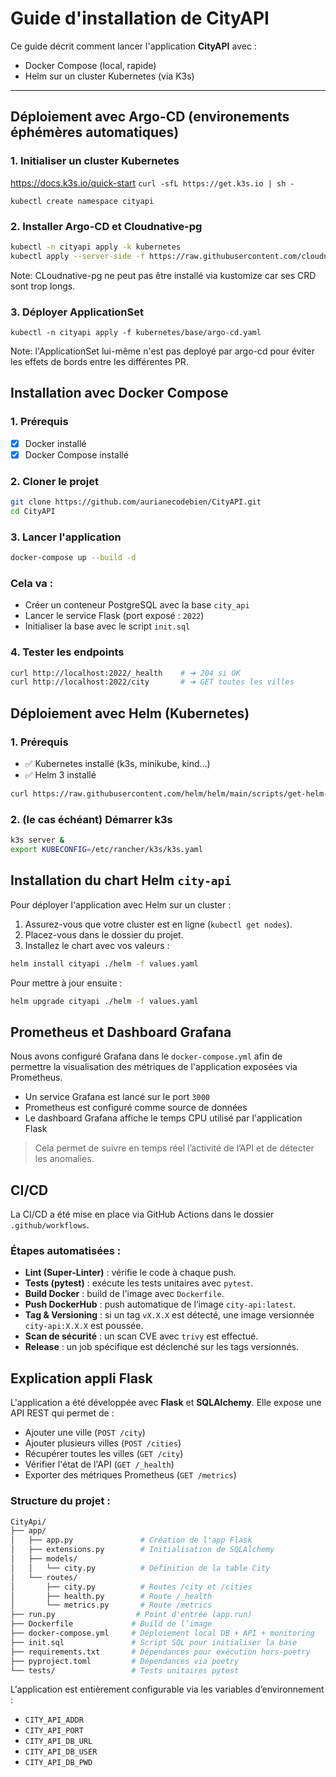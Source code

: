 # Guide d'installation de CityAPI

Ce guide décrit comment lancer l'application **CityAPI** avec :

- Docker Compose (local, rapide)
- Helm sur un cluster Kubernetes (via K3s)

---

## Déploiement avec Argo-CD (environements éphémères automatiques)

### 1. Initialiser un cluster Kubernetes
https://docs.k3s.io/quick-start
`curl -sfL https://get.k3s.io | sh -`

`kubectl create namespace cityapi`

### 2. Installer Argo-CD et Cloudnative-pg
```bash
kubectl -n cityapi apply -k kubernetes
kubectl apply --server-side -f https://raw.githubusercontent.com/cloudnative-pg/cloudnative-pg/release-1.27/releases/cnpg-1.27.0.yaml
```

Note: CLoudnative-pg ne peut pas être installé via kustomize car ses CRD sont trop longs.

### 3. Déployer ApplicationSet
`kubectl -n cityapi apply -f kubernetes/base/argo-cd.yaml`

Note: l'ApplicationSet lui-même n'est pas deployé par argo-cd pour éviter les effets de bords entre les différentes PR.


## Installation avec Docker Compose

### 1. Prérequis

- [x] Docker installé
- [x] Docker Compose installé

### 2. Cloner le projet

```bash
git clone https://github.com/aurianecodebien/CityAPI.git
cd CityAPI
```

### 3. Lancer l'application
```bash
docker-compose up --build -d
```

### Cela va :
- Créer un conteneur PostgreSQL avec la base `city_api`
- Lancer le service Flask (port exposé : `2022`)
- Initialiser la base avec le script `init.sql`

### 4. Tester les endpoints

```bash
curl http://localhost:2022/_health    # ➜ 204 si OK
curl http://localhost:2022/city       # ➜ GET toutes les villes
```

## Déploiement avec Helm (Kubernetes)

### 1. Prérequis

- ✅ Kubernetes installé (k3s, minikube, kind…)
- ✅ Helm 3 installé

```bash
curl https://raw.githubusercontent.com/helm/helm/main/scripts/get-helm-3 | bash
```
### 2. (le cas échéant) Démarrer k3s
```bash
k3s server &
export KUBECONFIG=/etc/rancher/k3s/k3s.yaml
```

## Installation du chart Helm `city-api`

Pour déployer l'application avec Helm sur un cluster :

1. Assurez-vous que votre cluster est en ligne (`kubectl get nodes`).
2. Placez-vous dans le dossier du projet.
3. Installez le chart avec vos valeurs :

```bash
helm install cityapi ./helm -f values.yaml
```

Pour mettre à jour ensuite :

```bash
helm upgrade cityapi ./helm -f values.yaml
```

## Prometheus et Dashboard Grafana

Nous avons configuré Grafana dans le `docker-compose.yml` afin de permettre la visualisation des métriques de l'application exposées via Prometheus.

- Un service Grafana est lancé sur le port `3000`
- Prometheus est configuré comme source de données
- Le dashboard Grafana affiche le temps CPU utilisé par l'application Flask

> Cela permet de suivre en temps réel l’activité de l’API et de détecter les anomalies.



## CI/CD

La CI/CD a été mise en place via GitHub Actions dans le dossier `.github/workflows`.

### Étapes automatisées :

- **Lint (Super-Linter)** : vérifie le code à chaque push.
- **Tests (pytest)** : exécute les tests unitaires avec `pytest`.
- **Build Docker** : build de l'image avec `Dockerfile`.
- **Push DockerHub** : push automatique de l’image `city-api:latest`.
- **Tag & Versioning** : si un tag `vX.X.X` est détecté, une image versionnée `city-api:X.X.X` est poussée.
- **Scan de sécurité** : un scan CVE avec `trivy` est effectué.
- **Release** : un job spécifique est déclenché sur les tags versionnés.


## Explication appli Flask

L'application a été développée avec **Flask** et **SQLAlchemy**. Elle expose une API REST qui permet de :

- Ajouter une ville (`POST /city`)
- Ajouter plusieurs villes (`POST /cities`)
- Récupérer toutes les villes (`GET /city`)
- Vérifier l'état de l'API (`GET /_health`)
- Exporter des métriques Prometheus (`GET /metrics`)

### Structure du projet :

```bash
CityApi/
├── app/
│   ├── app.py               # Création de l'app Flask
│   ├── extensions.py        # Initialisation de SQLAlchemy
│   ├── models/
│   │   └── city.py          # Définition de la table City
│   └── routes/
│       ├── city.py          # Routes /city et /cities
│       ├── health.py        # Route /_health
│       └── metrics.py       # Route /metrics
├── run.py                  # Point d'entrée (app.run)
├── Dockerfile             # Build de l’image
├── docker-compose.yml     # Déploiement local DB + API + monitoring
├── init.sql               # Script SQL pour initialiser la base
├── requirements.txt       # Dépendances pour exécution hors-poetry
├── pyproject.toml         # Dépendances via poetry
└── tests/                 # Tests unitaires pytest
```

L'application est entièrement configurable via les variables d’environnement :

- `CITY_API_ADDR`
- `CITY_API_PORT`
- `CITY_API_DB_URL`
- `CITY_API_DB_USER`
- `CITY_API_DB_PWD`

